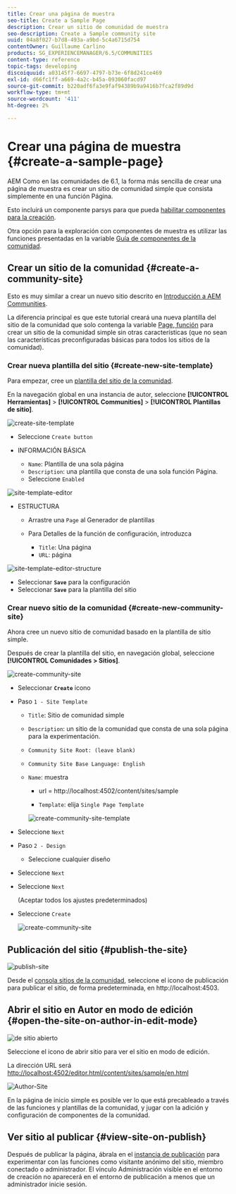 ```yaml
---
title: Crear una página de muestra
seo-title: Create a Sample Page
description: Crear un sitio de comunidad de muestra
seo-description: Create a Sample community site
uuid: 04a8f027-b7d8-493a-a9bd-5c4a6715d754
contentOwner: Guillaume Carlino
products: SG_EXPERIENCEMANAGER/6.5/COMMUNITIES
content-type: reference
topic-tags: developing
discoiquuid: a03145f7-6697-4797-b73e-6f8d241ce469
exl-id: d66fc1ff-a669-4a2c-b45a-093060facd97
source-git-commit: b220adf6fa3e9faf94389b9a9416b7fca2f89d9d
workflow-type: tm+mt
source-wordcount: '411'
ht-degree: 2%

---
```


# Crear una página de muestra {#create-a-sample-page}

AEM Como en las comunidades de 6.1, la forma más sencilla de crear una página de muestra es crear un sitio de comunidad simple que consista simplemente en una función Página.

Esto incluirá un componente parsys para que pueda [habilitar componentes para la creación](basics.md#accessing-communities-components).

Otra opción para la exploración con componentes de muestra es utilizar las funciones presentadas en la variable [Guía de componentes de la comunidad](components-guide.md).

## Crear un sitio de la comunidad {#create-a-community-site}

Esto es muy similar a crear un nuevo sitio descrito en [Introducción a AEM Communities](getting-started.md).

La diferencia principal es que este tutorial creará una nueva plantilla del sitio de la comunidad que solo contenga la variable [Page, función](functions.md#page-function) para crear un sitio de la comunidad simple sin otras características (que no sean las características preconfiguradas básicas para todos los sitios de la comunidad).

### Crear nueva plantilla del sitio {#create-new-site-template}

Para empezar, cree un [plantilla del sitio de la comunidad](sites.md).

En la navegación global en una instancia de autor, seleccione **[!UICONTROL Herramientas]** > **[!UICONTROL Communities]** > **[!UICONTROL Plantillas de sitio]**.

![create-site-template](assets/create-site-template1.png)

* Seleccione `Create button`
* INFORMACIÓN BÁSICA

   * `Name`: Plantilla de una sola página
   * `Description`: una plantilla que consta de una sola función Página.
   * Seleccione `Enabled`

![site-template-editor](assets/site-template-editor.png)

* ESTRUCTURA

   * Arrastre una `Page` al Generador de plantillas
   * Para Detalles de la función de configuración, introduzca

      * `Title`: Una página
      * `URL`: página

![site-template-editor-structure](assets/site-template-editor1.png)

* Seleccionar **`Save`** para la configuración
* Seleccionar **`Save`** para la plantilla del sitio

### Crear nuevo sitio de la comunidad {#create-new-community-site}

Ahora cree un nuevo sitio de comunidad basado en la plantilla de sitio simple.

Después de crear la plantilla del sitio, en navegación global, seleccione **[!UICONTROL Comunidades > Sitios]**.

![create-community-site](assets/create-community-site1.png)

* Seleccionar **`Create`** icono

* Paso `1 - Site Template`

   * `Title`: Sitio de comunidad simple
   * `Description`: un sitio de la comunidad que consta de una sola página para la experimentación.
   * `Community Site Root: (leave blank)`
   * `Community Site Base Language: English`
   * `Name`: muestra

      * url = http://localhost:4502/content/sites/sample

      * `Template`: elija `Single Page Template`

      ![create-community-site-template](assets/create-community-site-template.png)


* Seleccione `Next`
* Paso `2 - Design`

   * Seleccione cualquier diseño

* Seleccione `Next`
* Seleccione `Next`

   (Aceptar todos los ajustes predeterminados)

* Seleccione `Create`

   ![create-community-site](assets/create-community-site.png)

## Publicación del sitio {#publish-the-site}

![publish-site](assets/publish-site.png)

Desde el [consola sitios de la comunidad](sites-console.md), seleccione el icono de publicación para publicar el sitio, de forma predeterminada, en http://localhost:4503.

## Abrir el sitio en Autor en modo de edición {#open-the-site-on-author-in-edit-mode}

![de sitio abierto](assets/open-site.png)

Seleccione el icono de abrir sitio para ver el sitio en modo de edición.

La dirección URL será [http://localhost:4502/editor.html/content/sites/sample/en.html](http://localhost:4502/editor.html/content/sites/sample/en.html)

![Author-Site](assets/author-site.png)

En la página de inicio simple es posible ver lo que está precableado a través de las funciones y plantillas de la comunidad, y jugar con la adición y configuración de componentes de la comunidad.

## Ver sitio al publicar {#view-site-on-publish}

Después de publicar la página, ábrala en el [instancia de publicación](http://localhost:4503/content/sites/sample/en.html) para experimentar con las funciones como visitante anónimo del sitio, miembro conectado o administrador. El vínculo Administración visible en el entorno de creación no aparecerá en el entorno de publicación a menos que un administrador inicie sesión.
